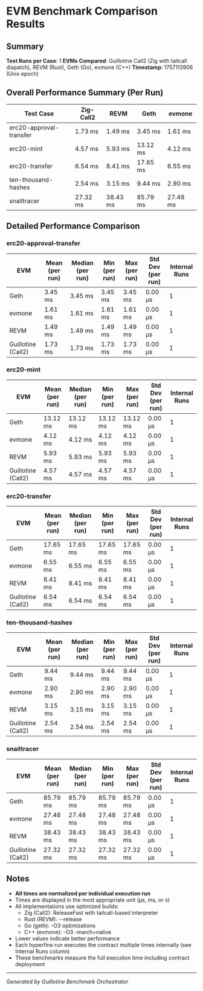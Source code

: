 # EVM Benchmark Comparison Results

## Summary

**Test Runs per Case**: 1
**EVMs Compared**: Guillotine Call2 (Zig with tailcall dispatch), REVM (Rust), Geth (Go), evmone (C++)
**Timestamp**: 1757113906 (Unix epoch)

## Overall Performance Summary (Per Run)

| Test Case | Zig-Call2 | REVM | Geth | evmone |
|-----------|-----------|------|------|--------|
| erc20-approval-transfer   |   1.73 ms |   1.49 ms |   3.45 ms |   1.61 ms |
| erc20-mint                |   4.57 ms |   5.93 ms |  13.12 ms |   4.12 ms |
| erc20-transfer            |   6.54 ms |   8.41 ms |  17.65 ms |   6.55 ms |
| ten-thousand-hashes       |   2.54 ms |   3.15 ms |   9.44 ms |   2.90 ms |
| snailtracer               |  27.32 ms |  38.43 ms |  85.79 ms |  27.48 ms |

## Detailed Performance Comparison

### erc20-approval-transfer

| EVM | Mean (per run) | Median (per run) | Min (per run) | Max (per run) | Std Dev (per run) | Internal Runs |
|-----|----------------|------------------|---------------|---------------|-------------------|---------------|
| Geth        |        3.45 ms |          3.45 ms |       3.45 ms |       3.45 ms |          0.00 μs |             1 |
| evmone      |        1.61 ms |          1.61 ms |       1.61 ms |       1.61 ms |          0.00 μs |             1 |
| REVM        |        1.49 ms |          1.49 ms |       1.49 ms |       1.49 ms |          0.00 μs |             1 |
| Guillotine (Call2) |        1.73 ms |          1.73 ms |       1.73 ms |       1.73 ms |          0.00 μs |             1 |

### erc20-mint

| EVM | Mean (per run) | Median (per run) | Min (per run) | Max (per run) | Std Dev (per run) | Internal Runs |
|-----|----------------|------------------|---------------|---------------|-------------------|---------------|
| Geth        |       13.12 ms |         13.12 ms |      13.12 ms |      13.12 ms |          0.00 μs |             1 |
| evmone      |        4.12 ms |          4.12 ms |       4.12 ms |       4.12 ms |          0.00 μs |             1 |
| REVM        |        5.93 ms |          5.93 ms |       5.93 ms |       5.93 ms |          0.00 μs |             1 |
| Guillotine (Call2) |        4.57 ms |          4.57 ms |       4.57 ms |       4.57 ms |          0.00 μs |             1 |

### erc20-transfer

| EVM | Mean (per run) | Median (per run) | Min (per run) | Max (per run) | Std Dev (per run) | Internal Runs |
|-----|----------------|------------------|---------------|---------------|-------------------|---------------|
| Geth        |       17.65 ms |         17.65 ms |      17.65 ms |      17.65 ms |          0.00 μs |             1 |
| evmone      |        6.55 ms |          6.55 ms |       6.55 ms |       6.55 ms |          0.00 μs |             1 |
| REVM        |        8.41 ms |          8.41 ms |       8.41 ms |       8.41 ms |          0.00 μs |             1 |
| Guillotine (Call2) |        6.54 ms |          6.54 ms |       6.54 ms |       6.54 ms |          0.00 μs |             1 |

### ten-thousand-hashes

| EVM | Mean (per run) | Median (per run) | Min (per run) | Max (per run) | Std Dev (per run) | Internal Runs |
|-----|----------------|------------------|---------------|---------------|-------------------|---------------|
| Geth        |        9.44 ms |          9.44 ms |       9.44 ms |       9.44 ms |          0.00 μs |             1 |
| evmone      |        2.90 ms |          2.90 ms |       2.90 ms |       2.90 ms |          0.00 μs |             1 |
| REVM        |        3.15 ms |          3.15 ms |       3.15 ms |       3.15 ms |          0.00 μs |             1 |
| Guillotine (Call2) |        2.54 ms |          2.54 ms |       2.54 ms |       2.54 ms |          0.00 μs |             1 |

### snailtracer

| EVM | Mean (per run) | Median (per run) | Min (per run) | Max (per run) | Std Dev (per run) | Internal Runs |
|-----|----------------|------------------|---------------|---------------|-------------------|---------------|
| Geth        |       85.79 ms |         85.79 ms |      85.79 ms |      85.79 ms |          0.00 μs |             1 |
| evmone      |       27.48 ms |         27.48 ms |      27.48 ms |      27.48 ms |          0.00 μs |             1 |
| REVM        |       38.43 ms |         38.43 ms |      38.43 ms |      38.43 ms |          0.00 μs |             1 |
| Guillotine (Call2) |       27.32 ms |         27.32 ms |      27.32 ms |      27.32 ms |          0.00 μs |             1 |


## Notes

- **All times are normalized per individual execution run**
- Times are displayed in the most appropriate unit (μs, ms, or s)
- All implementations use optimized builds:
  - Zig (Call2): ReleaseFast with tailcall-based interpreter
  - Rust (REVM): --release
  - Go (geth): -O3 optimizations
  - C++ (evmone): -O3 -march=native
- Lower values indicate better performance
- Each hyperfine run executes the contract multiple times internally (see Internal Runs column)
- These benchmarks measure the full execution time including contract deployment

---

*Generated by Guillotine Benchmark Orchestrator*
